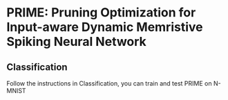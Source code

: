 # PRIME: Pruning Optimization for Input-aware Dynamic Memristive Spiking Neural Network

## Classification

Follow the instructions in Classification, you can train and test PRIME on N-MNIST
